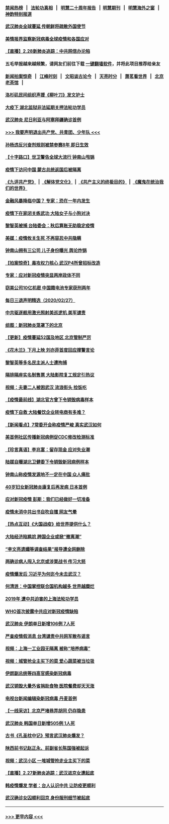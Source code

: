 #### [禁闻热榜](热点新闻.md?=0)  &nbsp;&nbsp;|&nbsp;&nbsp; [法轮功真相](https://github.com/gfw-breaker/truth/blob/master/README.md?=0) &nbsp;&nbsp;|&nbsp;&nbsp; [明慧二十周年报告](https://github.com/gfw-breaker/mh-reports/blob/master/README.md?=0) &nbsp;&nbsp;|&nbsp;&nbsp;[明慧期刊](https://github.com/gfw-breaker/mh-qikan) &nbsp;&nbsp;|&nbsp;&nbsp; [明慧海外之窗](https://github.com/gfw-breaker/mh-news/blob/master/README.md?=0) &nbsp;&nbsp;|&nbsp;&nbsp; [神韵特别报道](https://github.com/gfw-breaker/mh-news/blob/master/shenyun.md?=0)
#### [武汉肺炎全球蔓延 传朝鲜将疏散外国使节](../pages/nsc413/n11903092.md?t=02290002) 
#### [美情报界监察新冠病毒全球疫情和各国应对](../pages/nsc413/n11903098.md?t=02290002) 
#### [【直播】2.28新肺炎追踪：中共网信办沦陷](../pages/nsc413/n11902975.md?t=02290002) 
#### 五毛举报越来越频繁，请网友们前往下载 [一键翻墙软件](https://github.com/gfw-breaker/ssr-accounts)，并将此项目推荐给亲友
#### [新闻拍案惊奇](https://github.com/gfw-breaker/banned-news/blob/master/pages/link4.md) &nbsp;&nbsp;|&nbsp;&nbsp; [江峰时刻](https://github.com/gfw-breaker/banned-news/blob/master/pages/link4.md) &nbsp;&nbsp;|&nbsp;&nbsp; [文昭谈古论今](https://github.com/gfw-breaker/banned-news/blob/master/pages/link4.md) &nbsp;&nbsp;|&nbsp;&nbsp; [天亮时分](https://github.com/gfw-breaker/banned-news/blob/master/pages/link4.md) &nbsp;&nbsp;|&nbsp;&nbsp; [萧茗看世界](https://github.com/gfw-breaker/banned-news/blob/master/pages/link4.md) &nbsp;&nbsp;|&nbsp;&nbsp; [北京老茶馆](https://github.com/gfw-breaker/banned-news/blob/master/pages/link4.md) &nbsp;&nbsp;|&nbsp;&nbsp; 
#### [洛杉矶民间组织声援《柳叶刀》发文护士](../pages/nsc413/n11903073.md?t=02290002) 
#### [大疫下 湖北监狱非法延期关押法轮功学员](../pages/nsc413/n11902661.md?t=02290002) 
#### [武汉肺炎 尼日利亚与阿塞拜疆确诊首例](../pages/nsc413/n11902948.md?t=02290002) 
#### [>>> 我要声明退出共产党、共青团、少年队 <<<](https://github.com/begood0513/goodnews/blob/master/quit/letter.md) 
#### [孙杨违反兴奋剂规则被禁参赛8年 即日生效](../pages/nsc413/n11902928.md?t=02290002) 
#### [【十字路口】世卫警告全球大流行 钟南山甩锅](../pages/nsc413/n11901926.md?t=02290002) 
#### [疫情下访问中国 蒙古总统返国后被隔离](../pages/nsc413/n11902769.md?t=02290002) 
#### [《九评共产党》](https://github.com/begood0513/9ping.md/blob/master/README.md) &nbsp;|&nbsp; [《解体党文化》](../../../../jtdwh.md/blob/master/README.md)  &nbsp;|&nbsp; [《共产主义的终极目的》](../../../../gczydzjmd.md/blob/master/README.md) &nbsp;|&nbsp; [《魔鬼在统治我们的世界》](../../../../mgztzwmdsj.md/blob/master/README.md) 
#### [金融风暴降临中国？ 专家：恐在一年内发生](../pages/nsc413/n11892740.md?t=02290002) 
#### [疫情下在家闭关练武功 大陆女子与小狗对决](../pages/nsc413/n11902416.md?t=02290002) 
#### [黎智英被捕 台陆委会：秋后算账无助稳定疫情](../pages/nsc413/n11902377.md?t=02290002) 
#### [美媒：疫情攸关生死 不再容忍中共隐瞒](../pages/nsc413/n11901694.md?t=02290002) 
#### [钟南山拥有三公司 儿子身份曝光 舆论炸锅](../pages/nsc413/n11902030.md?t=02290002) 
#### [【拍案惊奇】毒攻权力核心 武汉P4所曾招标改造](../pages/nsc413/n11901952.md?t=02290002) 
#### [专家：应对新冠疫情突显两岸政体不同](../pages/nsc413/n11902020.md?t=02290002) 
#### [窃美公司10亿机密 中国籍电池专家获刑两年](../pages/nsc413/n11901996.md?t=02290002) 
#### [每日三退声明精选（2020/02/27）](../pages/nsc413/n11902049.md?t=02290002) 
#### [中共驱逐舰用激光照射美巡逻机 美军谴责](../pages/nsc413/n11901964.md?t=02290002) 
#### [组图：新冠肺炎笼罩下的北京](../pages/nsc413/n11901202.md?t=02290002) 
#### [【更新】疫情蔓延52国及地区 北京管制严厉](../pages/nsc413/n11890652.md?t=02290002) 
#### [《花木兰》下月上映 刘亦菲首度回应撑警言论](../pages/nsc413/n11901457.md?t=02290002) 
#### [黎智英等多名民主派人士遭拘捕](../pages/nsc413/n11901691.md?t=02290002) 
#### [隔排隔座实名制售票 大陆影院复工规定引热议](../pages/nsc413/n11900987.md?t=02290002) 
#### [视频：夫妻二人被困武汉 流浪街头 捡饭吃](../pages/nsc413/n11901581.md?t=02290002) 
#### [【疫情最前线】湖北官方曾下令销毁病毒样本](../pages/nsc413/n11901518.md?t=02290002) 
#### [疫情下自救 大陆餐饮企业转电商有多难？](../pages/nsc413/n11901489.md?t=02290002) 
#### [【新闻看点】7常委开会称疫情严峻 真实武汉如何](../pages/nsc413/n11900820.md?t=02290002) 
#### [美首例社区传播新冠病例促CDC修改检测标准](../pages/nsc413/n11901490.md?t=02290002) 
#### [【珍言真语】李兆富：留存现金 应对失业潮](../pages/nsc413/n11901448.md?t=02290002) 
#### [陆媒自曝湖北卫健委下令销毁新冠病例样本](../pages/nsc413/n11901107.md?t=02290002) 
#### [钟南山称疫情发源地不一定在中国 众人痛批](../pages/nsc413/n11901257.md?t=02290002) 
#### [40岁妇女新冠肺炎康复后再发病 日本首例](../pages/nsc413/n11901341.md?t=02290002) 
#### [应对新冠疫情 彭斯：我们已经做好一切准备](../pages/nsc413/n11901268.md?t=02290002) 
#### [疫情未消中共出书自吹自擂 网友气晕](../pages/nsc413/n11901300.md?t=02290002) 
#### [【热点互动】《大国战疫》给世界提供什么？](../pages/nsc413/n11901312.md?t=02290002) 
#### [大陆经济陷尴尬 跨国企业或掀“撤离潮”](../pages/nsc413/n11901126.md?t=02290002) 
#### [“李文亮遗孀等调查结果”报导遭全网删除](../pages/nsc413/n11901150.md?t=02290002) 
#### [两确诊病人闯入北京或涉栗战书 传习大怒](../pages/nsc413/n11901180.md?t=02290002) 
#### [疫情爆发后 习近平为何迄今未去武汉？](../pages/nsc413/n11900728.md?t=02290002) 
#### [何清涟：中国掌控联合国机构越多 世界越糜烂](../pages/nsc413/n11901020.md?t=02290002) 
#### [2019年 遭中共迫害的上海法轮功学员](../pages/nsc413/n11900714.md?t=02290002) 
#### [WHO首次披露中共应对新冠疫情缺陷](../pages/nsc413/n11900978.md?t=02290002) 
#### [武汉肺炎 伊朗单日新增106例 7人死](../pages/nsc413/n11900839.md?t=02290002) 
#### [严查疫情假消息 台湾谴责中共网军散布谣言](../pages/nsc413/n11900739.md?t=02290002) 
#### [视频：上海一工业园无隔离 被称“培养病毒”](../pages/nsc413/n11900765.md?t=02290002) 
#### [视频：城管抢业主买下的菜 爱心蔬菜被当垃圾](../pages/nsc413/n11900620.md?t=02290002) 
#### [伊朗副总统等四高官感染新冠病毒](../pages/nsc413/n11900818.md?t=02290002) 
#### [武汉销毁大量外省捐助食物 医院餐费却天天涨](../pages/nsc413/n11900633.md?t=02290002) 
#### [电视台新闻编辑染新冠病毒 丹麦首例](../pages/nsc413/n11900794.md?t=02290002) 
#### [【一线采访】北京严堵巷弄胡同 仍存隐患](../pages/nsc413/n11900723.md?t=02290002) 
#### [武汉肺炎 韩国单日新增505例 1人死](../pages/nsc413/n11900450.md?t=02290002) 
#### [古书《孔圣枕中记》预言武汉肺炎爆发？](../pages/nsc413/n11899892.md?t=02290002) 
#### [陕西前书记赵正永、前副省长陈国强被起诉](../pages/nsc413/n11900182.md?t=02290002) 
#### [视频：武汉小区 一堆城管抢走业主买下的菜](../pages/nsc413/n11900618.md?t=02290002) 
#### [【直播】2.27新肺炎追踪：武汉进京女遭起底](../pages/nsc413/n11900415.md?t=02290002) 
#### [韩疫情爆发 学者：台人认识中共 让防疫更顺利](../pages/nsc413/n11900509.md?t=02290002) 
#### [武汉确诊女囚顺利回京 身份服刑细节被起底](../pages/nsc413/n11900305.md?t=02290002) 

----
#### [ >>> 更早内容 <<< ](../indexes/nsc413-earlier.md)
